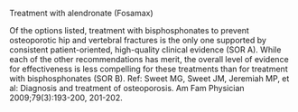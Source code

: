 Treatment with alendronate (Fosamax)

Of the options listed, treatment with bisphosphonates to prevent osteoporotic hip and vertebral fractures
is the only one supported by consistent patient-oriented, high-quality clinical evidence (SOR A). While
each of the other recommendations has merit, the overall level of evidence for effectiveness is less
compelling for these treatments than for treatment with bisphosphonates (SOR B).
Ref: Sweet MG, Sweet JM, Jeremiah MP, et al: Diagnosis and treatment of osteoporosis. Am Fam Physician 2009;79(3):193-200, 201-202.